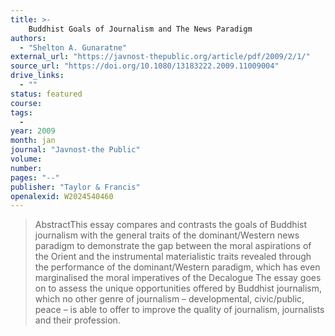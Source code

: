 ```yaml
---
title: >-
    Buddhist Goals of Journalism and The News Paradigm
authors:
  - "Shelton A. Gunaratne"
external_url: "https://javnost-thepublic.org/article/pdf/2009/2/1/"
source_url: "https://doi.org/10.1080/13183222.2009.11009004"
drive_links:
  - ""
status: featured
course: 
tags:
  - 
year: 2009
month: jan
journal: "Javnost-the Public"
volume: 
number: 
pages: "--"
publisher: "Taylor & Francis"
openalexid: W2024540460
---
```


> AbstractThis essay compares and contrasts the goals of Buddhist journalism with the general traits of the dominant/Western news paradigm to demonstrate the gap between the moral aspirations of the Orient and the instrumental materialistic traits revealed through the performance of the dominant/Western paradigm, which has even marginalised the moral imperatives of the Decalogue The essay goes on to assess the unique opportunities offered by Buddhist journalism, which no other genre of journalism – developmental, civic/public, peace – is able to offer to improve the quality of journalism, journalists and their profession.

